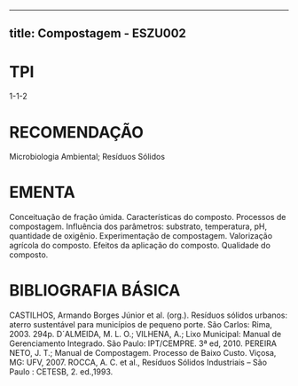 
---
title: Compostagem - ESZU002 
---

# TPI

1-1-2

# RECOMENDAÇÃO

Microbiologia Ambiental; Resíduos Sólidos

# EMENTA

Conceituação de fração úmida. Características do composto. Processos de compostagem. Influência dos parâmetros: substrato, temperatura, pH, quantidade de oxigênio. Experimentação de compostagem. Valorização agrícola do composto. Efeitos da aplicação do composto. Qualidade do composto.

# BIBLIOGRAFIA BÁSICA

CASTILHOS, Armando Borges Júnior et al. (org.). Resíduos sólidos urbanos: aterro sustentável para municípios de pequeno porte. São Carlos: Rima, 2003. 294p.
D´ALMEIDA, M. L. O.; VILHENA, A.; Lixo Municipal: Manual de Gerenciamento Integrado. São Paulo: IPT/CEMPRE. 3ª ed, 2010.
PEREIRA NETO, J. T.; Manual de Compostagem. Processo de Baixo Custo. Viçosa, MG: UFV, 2007.
ROCCA, A. C. et al., Resíduos Sólidos Industriais – São Paulo : CETESB, 2. ed.,1993.
        